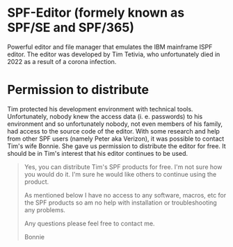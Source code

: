 # SPF-Editor (formely known as SPF/SE and SPF/365)

Powerful editor and file manager that emulates the IBM mainframe ISPF editor. The editor was developed by Tim Tetivia, who unfortunately died in 2022 as a result of a corona infection.

# Permission to distribute

Tim protected his development environment with technical tools. Unfortunately, nobody knew the access data (i. e. passwords) to his environment and so unfortunately nobody, not even members of his family, had access to the source code of the editor. With some research and help from other SPF users (namely Peter aka Verizon), it was possible to contact Tim's wife Bonnie. She gave us permission to distribute the editor for free. It should be in Tim's interest that his editor continues to be used.

> Yes, you can distribute Tim's SPF products for free. I'm not sure how you would do it. I'm sure he would like others to continue using the product.
> 
> As mentioned below I have no access to any software, macros, etc for the SPF products so am no help with installation or troubleshooting any problems.
> 
> Any questions please feel free to contact me.
> 
>Bonnie
